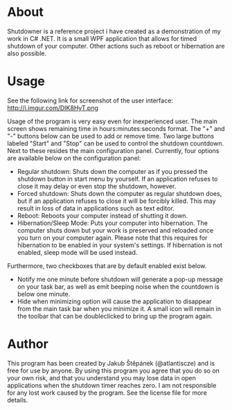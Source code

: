 # About
Shutdowner is a reference project i have created as a demonstration of my work in C# .NET. It is a small WPF application that allows for timed shutdown of your computer. Other actions such as reboot or hibernation are also possible.

# Usage
See the following link for screenshot of the user interface: http://i.imgur.com/DIK8HyT.png

Usage of the program is very easy even for inexperienced user. The main screen shows remaining time in hours:minutes:seconds format. The "+" and "-" buttons below can be used to add or remove time. Two large buttons labeled "Start" and "Stop" can be used to control the shutdown countdown. Next to these resides the main configuration panel. Currently, four options are available below on the configuration panel:
- Regular shutdown: Shuts down the computer as if you pressed the shutdown button in start menu by yourself. If an application refuses to close it may delay or even stop the shutdown, however.
- Forced shutdown: Shuts down the computer as regular shutdown does, but if an application refuses to close it will be forcibly killed. This may result in loss of data in applications such as text editor.
- Reboot: Reboots your computer instead of shutting it down.
- Hibernation/Sleep Mode: Puts your computer into hibernation. The computer shuts down but your work is preserved and reloaded once you turn on your computer again. Please note that this requires for hibernation to be enabled in your system's settings. If hibernation is not enabled, sleep mode will be used instead.

Furthermore, two checkboxes that are by default enabled exist below.
- Notify me one minute before shutdown will generate a pop-up message on your task bar, as well as emit beeping noise when the countdown is below one minute.
- Hide when minimizing option will cause the application to disappear from the main task bar when you minimize it. A small icon will remain in the toolbar that can be doubleclicked to bring up the program again.

# Author
This program has been created by Jakub Štěpánek (@atlantiscze) and is free for use by anyone. By using this program you agree that you do so on your own risk, and that you understand you may lose data in open applications when the shutdown timer reaches zero. I am not responsible for any lost work caused by the program. See the license file for more details.
